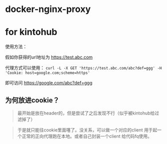 # docker-nginx-proxy

# for kintohub
使用方法：

假如你获得的url地址为  https://test.abc.com

代理方式可以使用： `curl -L -X GET 'https://test.abc.com/abc?def=ggg' -H 'Cookie: host=google.com;scheme=https'`

即可访问 https://google.com/abc?def=ggg

## 为何放进cookie？

> 最开始是放在header的，但是尝试了之后发现不行（似乎被kintohub给过滤掉了）

> 于是就只能往cookie里面噻了。没关系，可以做一个对应的client 用于起一个正常的正向代理跑在本地。或者自己封装一个client 给代码fq使用。